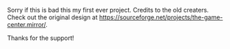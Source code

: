 Sorry if this is bad this my first ever project. Credits to the old creaters. Check out the original design at https://sourceforge.net/projects/the-game-center.mirror/. 

Thanks for the support!
